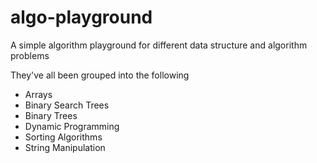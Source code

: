 # algo-playground
A simple algorithm playground for different data structure and algorithm problems  
  
They've all been grouped into the following

- Arrays
- Binary Search Trees
- Binary Trees
- Dynamic Programming
- Sorting Algorithms 
- String Manipulation 

